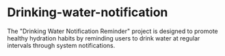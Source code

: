# Drinking-water-notification
The "Drinking Water Notification Reminder" project is designed to promote healthy hydration habits by reminding users to drink water at regular intervals through system notifications.
